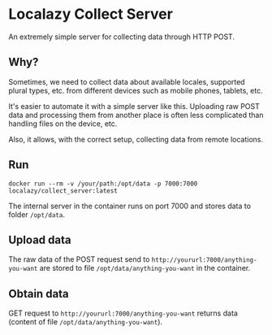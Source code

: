 # Localazy Collect Server

An extremely simple server for collecting data through HTTP POST. 


## Why?

Sometimes, we need to collect data about available locales, supported plural types, etc. from different devices such as mobile phones, tablets, etc.

It's easier to automate it with a simple server like this. Uploading raw POST data and processing them from another place is often less complicated than handling files on the device, etc.

Also, it allows, with the correct setup, collecting data from remote locations. 

## Run

`docker run --rm -v /your/path:/opt/data -p 7000:7000 localazy/collect_server:latest`

The internal server in the container runs on port 7000 and stores data to folder `/opt/data`.

## Upload data

The raw data of the POST request send to `http://yoururl:7000/anything-you-want` are stored to file `/opt/data/anything-you-want` in the container.

## Obtain data

GET request to `http://yoururl:7000/anything-you-want` returns data (content of file `/opt/data/anything-you-want`).
